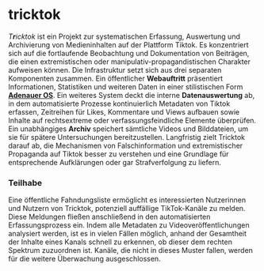 # tricktok

*T**r**icktok* ist ein Projekt zur systematischen Erfassung, Auswertung und Archivierung von Medieninhalten auf der Plattform Tiktok. Es konzentriert sich auf die fortlaufende Beobachtung und Dokumentation von Beiträgen, die einen extremistischen oder manipulativ-propagandistischen Charakter aufweisen können. Die Infrastruktur setzt sich aus drei separaten Komponenten zusammen. Ein öffentlicher **Webauftritt** präsentiert Informationen, Statistiken und weiteren Daten in einer stilistischen Form **[Adenauer OS](https://tricktok.afd-verbot.de)**. Ein weiteres System deckt die interne **Datenauswertung** ab, in dem automatisierte Prozesse kontinuierlich Metadaten von Tiktok erfassen, Zeitreihen für Likes, Kommentare und Views aufbauen sowie Inhalte auf rechtsextreme oder verfassungsfeindliche Elemente überprüfen. Ein unabhängiges **Archiv** speichert sämtliche Videos und Bilddateien, um sie für spätere Untersuchungen bereitzustellen.
Langfristig zielt Tricktok darauf ab, die Mechanismen von Falschinformation und extremistischer Propaganda auf Tiktok besser zu verstehen und eine Grundlage für entsprechende Aufklärungen oder gar Strafverfolgung zu liefern.

### Teilhabe

Eine öffentliche Fahndungsliste ermöglicht es interessierten Nutzerinnen und Nutzern von Tricktok, potenziell auffällige TikTok-Kanäle zu melden. Diese Meldungen fließen anschließend in den automatisierten Erfassungsprozess ein. Indem alle Metadaten zu Videoveröffentlichungen analysiert werden, ist es in vielen Fällen möglich, anhand der Gesamtheit der Inhalte eines Kanals schnell zu erkennen, ob dieser dem rechten Spektrum zuzuordnen ist. Kanäle, die nicht in dieses Muster fallen, werden für die weitere Überwachung ausgeschlossen.